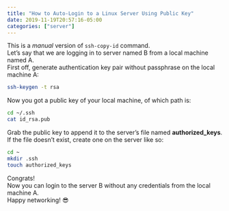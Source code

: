 ```yaml
---
title: "How to Auto-Login to a Linux Server Using Public Key"
date: 2019-11-19T20:57:16-05:00
categories: ["server"]
---
```

This is a *manual* version of `ssh-copy-id` command.  
Let’s say that we are logging in to server named B from a local machine named A.  
First off, generate authentication key pair without passphrase on the local machine A:  
```bash
ssh-keygen -t rsa
```
Now you got a public key of your local machine, of which path is:
```bash
cd ~/.ssh
cat id_rsa.pub
```
Grab the public key to append it to the server’s file named **authorized_keys**.  
If the file doesn’t exist, create one on the server like so:
```bash
cd ~
mkdir .ssh
touch authorized_keys
```
Congrats!  
Now you can login to the server B without any credentials from the local machine A.  
Happy networking! 😎
